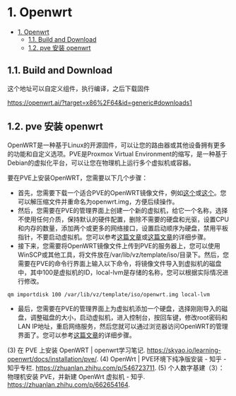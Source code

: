 # 1. Openwrt

- [1. Openwrt](#1-openwrt)
  - [1.1. Build and Download](#11-build-and-download)
  - [1.2. pve 安装 openwrt](#12-pve-安装-openwrt)

## 1.1. Build and Download

这个地址可以自定义组件，执行编译，之后下载固件

<https://openwrt.ai/?target=x86%2F64&id=generic#downloads1>

## 1.2. pve 安装 openwrt

OpenWRT是一种基于Linux的开源固件，可以让您的路由器或其他设备拥有更多的功能和自定义选项。PVE是Proxmox Virtual Environment的缩写，是一种基于Debian的虚拟化平台，可以让您在物理机上运行多个虚拟机或容器。

要在PVE上安装OpenWRT，您需要以下几个步骤：

- 首先，您需要下载一个适合PVE的OpenWRT镜像文件，例如[这个](^1^)或[这个](^2^)。您可以解压缩文件并重命名为openwrt.img，方便后续操作。
- 然后，您需要在PVE的管理界面上创建一个新的虚拟机，给它一个名称，选择不使用任何介质，保持默认的硬件配置，删除不需要的硬盘和光驱，设置CPU和内存的数量，添加两个或更多的网络接口，设置启动顺序为硬盘，禁用平板指针，不要启动虚拟机。您可以参考[这篇文章](^3^)或[这篇文章](^4^)的详细步骤。
- 接下来，您需要将OpenWRT镜像文件上传到PVE的服务器上，您可以使用WinSCP或其他工具，将文件放在/var/lib/vz/template/iso/目录下。然后，您需要在PVE的命令行界面上输入以下命令，将镜像文件导入到虚拟机的磁盘中，其中100是虚拟机的ID，local-lvm是存储的名称，您可以根据实际情况进行修改。

```bash
qm importdisk 100 /var/lib/vz/template/iso/openwrt.img local-lvm
```

- 最后，您需要在PVE的管理界面上为虚拟机添加一个硬盘，选择刚刚导入的磁盘，调整磁盘的大小，启动虚拟机，进入控制台，按回车键，修改root密码和LAN IP地址，重启网络服务，然后您就可以通过浏览器访问OpenWRT的管理界面了。您可以参考[这篇文章](^5^)的详细步骤。

(3) 在 PVE 上安装 OpenWRT | openwrt学习笔记. <https://skyao.io/learning-openwrt/docs/installation/pve/>.
(4) OpenWrt | PVE环境下纯净版安装 - 知乎 - 知乎专栏. <https://zhuanlan.zhihu.com/p/546723711>.
(5) 个人数字基建（3）：物理机安装 PVE，并新建 OpenWrt 虚拟机 - 知乎. <https://zhuanlan.zhihu.com/p/662654164>.
